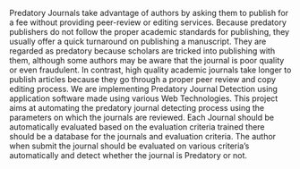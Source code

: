 Predatory Journals take advantage of authors by asking them to publish for a fee without
providing peer-review or editing services. Because predatory publishers do not follow the
proper academic standards for publishing, they usually offer a quick turnaround on publishing
a manuscript. They are regarded as predatory because scholars are tricked into publishing
with them, although some authors may be aware that the journal is poor quality or even
fraudulent. In contrast, high quality academic journals take longer to publish articles because
they go through a proper peer review and copy editing process. We are implementing
Predatory Journal Detection using application software made using various Web
Technologies. This project aims at automating the predatory journal detecting process using
the parameters on which the journals are reviewed. Each Journal should be automatically
evaluated based on the evaluation criteria trained there should be a database for the journals
and evaluation criteria. The author when submit the journal should be evaluated on various
criteria’s automatically and detect whether the journal is Predatory or not.
